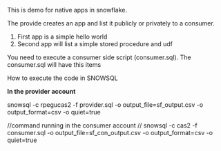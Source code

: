 This is demo for native apps in snowflake.

The provide creates an app and list it publicly or privately to a consumer.

1. First app is a simple hello world 
2. Second app will list a simple stored procedure and udf 


You need to execute a consumer side script (consumer.sql).
The consumer.sql will have this items 

How to execute the code in SNOWSQL 

**In the provider account**  

snowsql -c rpegucas2 -f provider.sql -o output_file=sf_output.csv -o output_format=csv -o quiet=true

//command running in the consumer account // 
snowsql -c  cas2 -f consumer.sql -o output_file=sf_con_output.csv -o output_format=csv -o quiet=true
